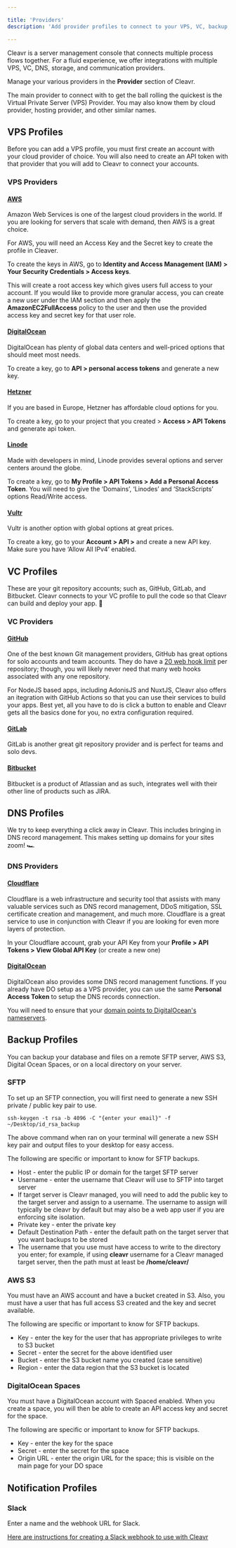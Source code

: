 ```yaml
---

title: 'Providers'
description: 'Add provider profiles to connect to your VPS, VC, backup, DNS, and communication accounts.'

---
```



Cleavr is a server management console that connects multiple process flows together. For a fluid experience, we offer integrations with 
multiple VPS, VC, DNS, storage, and communication providers.  

Manage your various providers in the **Provider** section of Cleavr.

The main provider to connect with to get the ball rolling the quickest is the Virtual Private Server (VPS) Provider. You may
also know them by cloud provider, hosting provider, and other similar names. 

## VPS Profiles

<you-tube video="7UGfmjoe17M"></you-tube>

Before you can add a VPS profile, you must first create an account with your cloud provider of choice. You will also 
need to create an API token with that provider that you will add to Cleavr to connect your accounts.

### VPS Providers 

#### [AWS](https://aws.amazon.com/)
Amazon Web Services is one of the largest cloud providers in the world. If you are looking for servers that scale with demand, 
then AWS is a great choice.

For AWS, you will need an Access Key and the Secret key to create the profile in Cleaver.

To create the keys in AWS, go to **Identity and Access Management (IAM) > Your Security Credentials > Access keys**.

<base-alert>
This will create a root access key which gives users full access to your account. If you would like to provide more 
granular access, you can create a new user under the IAM section and then apply the <b>AmazonEC2FullAccess</b> policy to the user 
and then use the provided access key and secret key for that user role. 
</base-alert>

#### [DigitalOcean](https://www.digitalocean.com/)

DigitalOcean has plenty of global data centers and well-priced options that should meet most needs.

To create a key, go to **API > personal access tokens** and generate a new key.

#### [Hetzner](https://www.hetzner.com/)

If you are based in Europe, Hetzner has affordable cloud options for you.

To create a key, go to your project that you created > **Access > API Tokens** and generate api token.

#### [Linode](https://www.linode.com/)

Made with developers in mind, Linode provides several options and server centers around the globe.  

To create a key, go to **My Profile > API Tokens > Add a Personal Access Token**. You will need to give the ‘Domains’, 
‘Linodes’ and ‘StackScripts’ options Read/Write access.

#### [Vultr](https://www.vultr.com/)

Vultr is another option with global options at great prices.

To create a key, go to your **Account > API >** and create a new API key. Make sure you have ‘Allow All IPv4’ enabled.

## VC Profiles

These are your git repository accounts; such as, GitHub, GitLab, and Bitbucket. Cleavr connects to your VC profile to 
pull the code so that Cleavr can build and deploy your app. 🚀

### VC Providers

#### [GitHub](https://github.com/)

One of the best known Git management providers, GitHub has great options for solo accounts and team accounts. 
They do have a [20 web hook limit](https://developer.github.com/webhooks/) per repository; though, you will likely never need that many web hooks associated 
with any one repository.

For NodeJS based apps, including AdonisJS and NuxtJS, Cleavr also offers an itegration with GitHub Actions so that you can
use their services to build your apps. Best yet, all you have to do is click a button to enable and Cleavr gets all the basics 
done for you, no extra configuration required. 

#### [GitLab](https://gitlab.com/)

GitLab is another great git repository provider and is perfect for teams and solo devs.

#### [Bitbucket](https://bitbucket.org/)

Bitbucket is a product of Atlassian and as such, integrates well with their other line of products such as JIRA.

## DNS Profiles

We try to keep everything a click away in Cleavr. This includes bringing in DNS record management. This makes setting up
domains for your sites zoom! 🏎

### DNS Providers

#### [Cloudflare](https://www.cloudflare.com/)

Cloudflare is a web infrastructure and security tool that assists with many valuable services such as DNS record management, 
DDoS mitigation, SSL certificate creation and management, and much more. Cloudflare is a great service to use in conjunction 
with Cleavr if you are looking for even more layers of protection. 

In your Cloudflare account, grab your API Key from your **Profile > API Tokens > View Global API Key** (or create a new one)

#### [DigitalOcean](https://www.digitalocean.com/)

DigitalOcean also provides some DNS record management functions. If you already have DO setup as a VPS provider, you can 
use the same **Personal Access Token** to setup the DNS records connection. 

You will need to ensure that your [domain points to DigitalOcean's nameservers](https://www.digitalocean.com/community/tutorials/how-to-point-to-digitalocean-nameservers-from-common-domain-registrars). 

## Backup Profiles
You can backup your database and files on a remote SFTP server, AWS S3, Digital Ocean Spaces, or on a local directory on your server. 

### SFTP 

To set up an SFTP connection, you will first need to generate a new SSH private / public key pair to use.

```
ssh-keygen -t rsa -b 4096 -C "{enter your email}" -f ~/Desktop/id_rsa_backup
```

The above command when ran on your terminal will generate a new SSH key pair and output files to your desktop for easy access. 

The following are specific or important to know for SFTP backups. 

- Host - enter the public IP or domain for the target SFTP server
- Username - enter the username that Cleavr will use to SFTP into target server
- If target server is Cleavr managed, you will need to add the public key to the target server and assign to a username. 
The username to assign will typically be cleavr by default but may also be a web app user if you are enforcing site isolation. 
- Private key - enter the private key 
- Default Destination Path - enter the default path on the target server that you want backups to be stored
- The username that you use must have access to write to the directory you enter; for example, if using **cleavr** username for a 
Cleavr managed target server, then the path must at least be **/home/cleavr/**

### AWS S3

You must have an AWS account and have a bucket created in S3. Also, you must have a user that has full access S3 
created and the key and secret available. 

The following are specific or important to know for SFTP backups. 

- Key - enter the key for the user that has appropriate privileges to write to S3 bucket
- Secret - enter the secret for the above identified user
- Bucket - enter the S3 bucket name you created (case sensitive)
- Region - enter the data region that the S3 bucket is located

### DigitalOcean Spaces

You must have a DigitalOcean account with Spaced enabled. When you create a space, you will then be able to create an API 
access key and secret for the space. 

The following are specific or important to know for SFTP backups. 

- Key - enter the key for the space
- Secret - enter the secret for the space
- Origin URL - enter the origin URL for the space; this is visible on the main page for your DO space

## Notification Profiles

### Slack

Enter a name and the webhook URL for Slack. 

[Here are instructions for creating a Slack webhook to use with Cleavr](https://api.slack.com/messaging/webhooks) 
